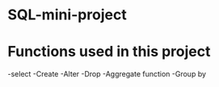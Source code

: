 # SQL-mini-project
# Functions used in this project
-select
-Create
-Alter
-Drop
-Aggregate function
-Group by
